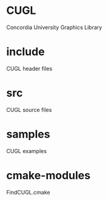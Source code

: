 # CUGL
Concordia University Graphics Library

# include
CUGL header files

# src
CUGL source files

# samples
CUGL examples

# cmake-modules
FindCUGL.cmake